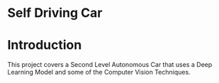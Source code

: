 # Self Driving Car 
# Introduction
This project covers a Second Level Autonomous Car that uses a Deep Learning Model and some of the Computer Vision Techniques.
